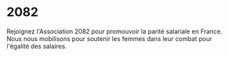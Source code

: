 # 2082
Rejoignez l'Association 2082 pour promouvoir la parité salariale en France. Nous nous mobilisons pour soutenir les femmes dans leur combat pour l'égalité des salaires.
